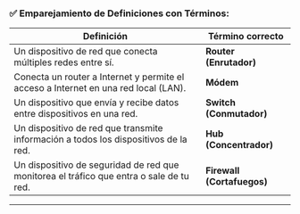 
### ✅ Emparejamiento de Definiciones con Términos:

|**Definición**|**Término correcto**|
|---|---|
|Un dispositivo de red que conecta múltiples redes entre sí.|**Router (Enrutador)**|
|Conecta un router a Internet y permite el acceso a Internet en una red local (LAN).|**Módem**|
|Un dispositivo que envía y recibe datos entre dispositivos en una red.|**Switch (Conmutador)**|
|Un dispositivo de red que transmite información a todos los dispositivos de la red.|**Hub (Concentrador)**|
|Un dispositivo de seguridad de red que monitorea el tráfico que entra o sale de tu red.|**Firewall (Cortafuegos)**|

---

